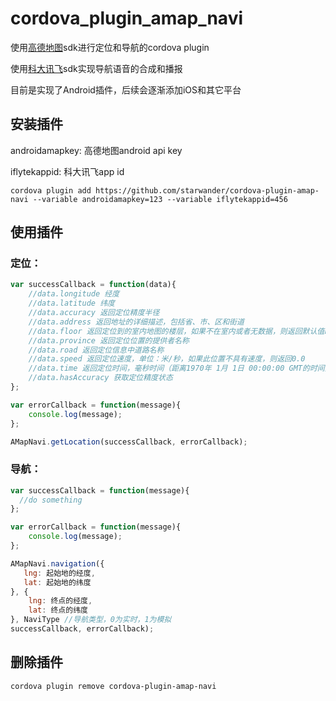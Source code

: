 # cordova_plugin_amap_navi
使用[高德地图](http://lbs.amap.com/)sdk进行定位和导航的cordova plugin

使用[科大讯飞](http://www.xfyun.cn/)sdk实现导航语音的合成和播报


目前是实现了Android插件，后续会逐渐添加iOS和其它平台

## 安装插件
androidamapkey: 高德地图android api key

iflytekappid: 科大讯飞app id

```shell
cordova plugin add https://github.com/starwander/cordova-plugin-amap-navi --variable androidamapkey=123 --variable iflytekappid=456
```

## 使用插件
### 定位：
```js
var successCallback = function(data){
	//data.longitude 经度
	//data.latitude 纬度
	//data.accuracy 返回定位精度半径
	//data.address 返回地址的详细描述，包括省、市、区和街道
	//data.floor 返回定位到的室内地图的楼层，如果不在室内或者无数据，则返回默认值null
	//data.province 返回定位位置的提供者名称
	//data.road 返回定位信息中道路名称
	//data.speed 返回定位速度，单位：米/秒，如果此位置不具有速度，则返回0.0
	//data.time 返回定位时间，毫秒时间（距离1970年 1月 1日 00:00:00 GMT的时间）
	//data.hasAccuracy 获取定位精度状态
};

var errorCallback = function(message){
    console.log(message);  
};

AMapNavi.getLocation(successCallback, errorCallback);

```

### 导航：
```js
var successCallback = function(message){
  //do something  
};

var errorCallback = function(message){
    console.log(message);  
};

AMapNavi.navigation({
   lng: 起始地的经度,
   lat: 起始地的纬度
}, {
    lng: 终点的经度,
    lat: 终点的纬度
}, NaviType //导航类型，0为实时，1为模拟
successCallback, errorCallback);

```

## 删除插件

```
cordova plugin remove cordova-plugin-amap-navi
